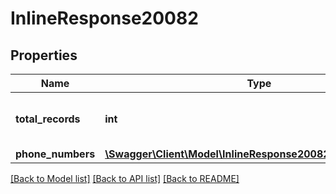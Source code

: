 # InlineResponse20082

## Properties
Name | Type | Description | Notes
------------ | ------------- | ------------- | -------------
**total_records** | **int** | Total number of records returned. | [optional] 
**phone_numbers** | [**\Swagger\Client\Model\InlineResponse20082PhoneNumbers[]**](InlineResponse20082PhoneNumbers.md) |  | [optional] 

[[Back to Model list]](../README.md#documentation-for-models) [[Back to API list]](../README.md#documentation-for-api-endpoints) [[Back to README]](../README.md)


